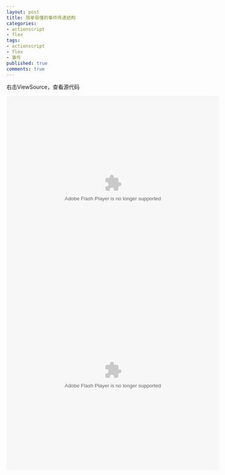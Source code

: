 ```yaml
---
layout: post
title: 简单易懂的事件传递结构
categories:
- actionscript
- flex
tags:
- actionscript
- flex
- 事件
published: true
comments: true
---
```

<p>右击ViewSource，查看源代码</p>

<p><object width="557" height="489" type="application/x-shockwave-flash"></object> <object width="557" height="489" data="http://www.rubenswieringa.com/blog/wp-content/uploads/2007/flexeventbubbling/main.swf" type="application/x-shockwave-flash"><param name="src" value="http://www.rubenswieringa.com/blog/wp-content/uploads/2007/flexeventbubbling/main.swf" /></object></p>
